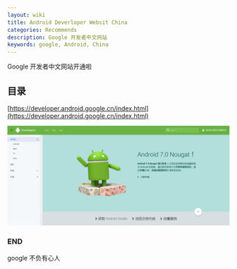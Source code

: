```yaml
---
layout: wiki
title: Android Deverloper Websit China
categories: Recommends
description: Google 开发者中文网站
keywords: google, Android, China
---
```

Google 开发者中文网站开通啦

## 目录

[https://developer.android.google.cn/index.html](https://developer.android.google.cn/index.html)

![](/images/blog/sae/img_007.PNG)



### END

google 不负有心人



